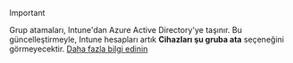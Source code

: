 >[!Important]
>Grup atamaları, Intune'dan Azure Active Directory'ye taşınır. Bu güncelleştirmeyle, Intune hesapları artık **Cihazları şu gruba ata** seçeneğini görmeyecektir. [Daha fazla bilgi edinin](../deploy-use/ios-device-enrollment-program-in-microsoft-intune#changes-to-intune-group-assignments)


<!--HONumber=Nov16_HO1-->


